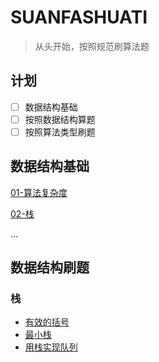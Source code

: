 # SUANFASHUATI

>从头开始，按照规范刷算法题

## 计划

- [ ] 数据结构基础
- [ ] 按照数据结构算题
- [ ] 按照算法类型刷题

## 数据结构基础

[01-算法复杂度](./数据结构基础/01-算法复杂度)

[02-栈](./数据结构基础/02-栈.md)

...

## 数据结构刷题

### 栈

* [有效的括号](./数据结构刷题/01-有效的括号.md)
* [最小栈](./数据结构刷题/02-最小栈.md)
* [用栈实现队列](./数据结构刷题/03-用栈实现队列)
